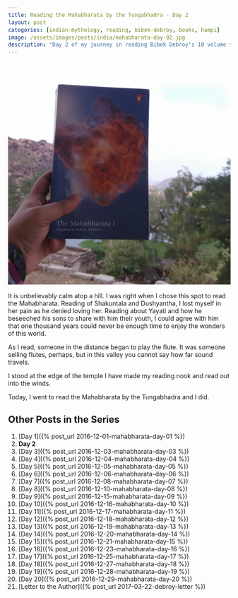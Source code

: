 ```yaml
---
title: Reading the Mahabharata by the Tungabhadra - Day 2
layout: post
categories: [indian-mythology, reading, bibek-debroy, books, hampi]
image: /assets/images/posts/india/mahabharata-day-02.jpg
description: "Day 2 of my journey in reading Bibek Debroy's 10 volume translation of the Mahabharata in Hampi."
---
```


![Mahabharata Day 2](/assets/images/posts/india/mahabharata-day-02.jpg)

It is unbelievably calm atop a hill. I was right when I chose this spot to read the Mahabharata.
Reading of Shakuntala and Dushyantha, I lost myself in her pain as he denied loving her. Reading about Yayati and how he beseeched his sons to share with him their youth, I could agree with him that one thousand years could never be enough time to enjoy the wonders of this world.

As I read, someone in the distance began to play the flute. It was someone selling flutes, perhaps, but in this valley you cannot say how far sound travels.

I stood at the edge of the temple I have made my reading nook and read out into the winds.

Today, I went to read the Mahabharata by the Tungabhadra and I did.

## Other Posts in the Series

1. [Day 1]({% post_url 2016-12-01-mahabharata-day-01 %})
1. **Day 2**
1. [Day 3]({% post_url 2016-12-03-mahabharata-day-03 %})
1. [Day 4]({% post_url 2016-12-04-mahabharata-day-04 %})
1. [Day 5]({% post_url 2016-12-05-mahabharata-day-05 %})
1. [Day 6]({% post_url 2016-12-06-mahabharata-day-06 %})
1. [Day 7]({% post_url 2016-12-08-mahabharata-day-07 %})
1. [Day 8]({% post_url 2016-12-10-mahabharata-day-08 %})
1. [Day 9]({% post_url 2016-12-15-mahabharata-day-09 %})
1. [Day 10]({% post_url 2016-12-16-mahabharata-day-10 %})
1. [Day 11]({% post_url 2016-12-17-mahabharata-day-11 %})
1. [Day 12]({% post_url 2016-12-18-mahabharata-day-12 %})
1. [Day 13]({% post_url 2016-12-19-mahabharata-day-13 %})
1. [Day 14]({% post_url 2016-12-20-mahabharata-day-14 %})
1. [Day 15]({% post_url 2016-12-21-mahabharata-day-15 %})
1. [Day 16]({% post_url 2016-12-23-mahabharata-day-16 %})
1. [Day 17]({% post_url 2016-12-25-mahabharata-day-17 %})
1. [Day 18]({% post_url 2016-12-27-mahabharata-day-18 %})
1. [Day 19]({% post_url 2016-12-28-mahabharata-day-19 %})
1. [Day 20]({% post_url 2016-12-29-mahabharata-day-20 %})
1. [Letter to the Author]({% post_url 2017-03-22-debroy-letter %})
